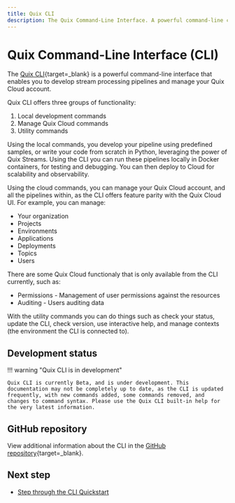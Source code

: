 ```yaml
---
title: Quix CLI
description: The Quix Command-Line Interface. A powerful command-line companion for developing locally, and deploying to local brokers, hosted brokers, or Quix Cloud.
---
```


# Quix Command-Line Interface (CLI)

The [Quix CLI](https://github.com/quixio/quix-cli){target=_blank} is a powerful command-line interface that enables you to develop stream processing pipelines and manage your Quix Cloud account. 

Quix CLI offers three groups of functionality:

1. Local development commands
2. Manage Quix Cloud commands
3. Utility commands

Using the local commands, you develop your pipeline using predefined samples, or write your code from scratch in Python, leveraging the power of Quix Streams. Using the CLI you can run these pipelines locally in Docker containers, for testing and debugging. You can then deploy to Cloud for scalability and observability.

Using the cloud commands, you can manage your Quix Cloud account, and all the pipelines within, as the CLI offers feature parity with the Quix Cloud UI. For example, you can manage:

* Your organization
* Projects
* Environments
* Applications
* Deployments
* Topics
* Users

There are some Quix Cloud functionaly that is only available from the CLI currently, such as:

* Permissions - Management of user permissions against the resources
* Auditing - Users auditing data

With the utility commands you can do things such as check your status, update the CLI, check version, use interactive help, and manage contexts (the environment the CLI is connected to).

## Development status

!!! warning "Quix CLI is in development"

    Quix CLI is currently Beta, and is under development. This documentation may not be completely up to date, as the CLI is updated frequently, with new commands added, some commands removed, and changes to command syntax. Please use the Quix CLI built-in help for the very latest information.

## GitHub repository

View additional information about the CLI in the [GitHub repository](https://github.com/quixio/quix-cli){target=_blank}.

## Next step

* [Step through the CLI Quickstart](./cli-quickstart.md)
